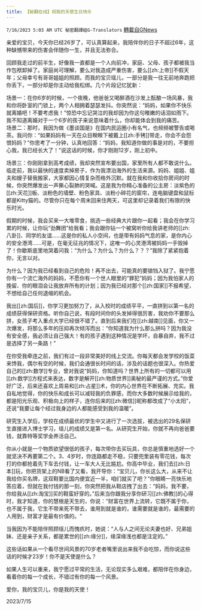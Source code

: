 ```yaml
---
title: 【秘翻在线】祝我的天使生日快乐
---
```

`7/16/2023 5:03 AM UTC 秘密翻譯組G-Translators` [轉載自GNews](https://gnews.org/articles/1463839)

亲爱的宝贝，今天你已经26岁了，可认真算起来，我陪伴你的日子不超过6年，这种缺憾带来的伤害会伴随你一生，并且无法弥合。

回顾我走过的前半生，好像我一直都是一个人向前冲，家庭、父母、孩子都被我当作包袱卸掉了。家庭尚可理解，要么对我造成严重伤害，要么[[zh:上帝]]不假天年；父母幸亏有哥哥姐姐的照顾。而我的宝贝瑶儿，一部分是我一往无前地奔跑把你丢下，一部分却是你主动给我松绑。几个片段记忆犹新：

场景一：在你6岁的时候，一个夜晚，他爸爸又喝醉酒在沙发上酝酿一场风暴，我和你将卧室的门锁上，两个人相拥着瑟瑟发抖。你突然说：“妈妈，如果你不快乐就离婚吧！不要考虑我！”惊恐中忘记哭泣的我却因为你这句稚嫩的话泪如雨下。我不知道离婚对于一个6岁的孩子来说意味着什么，你却能体会到我的痛苦。  
场景二：那时，我因为做《墨谈国是》在国内民运圈小有名气，也频频被警告或喝茶。我问你：“如果妈妈有一天在众目睽睽下被戴上[[zh:手铐]]带走，你会不会怨恨妈妈？”你思考了一分钟，认真地回答：“妈妈，我知道你做的事是对的，不要担心我，我已经长大了！”说这话的时候，你才刚刚12岁，刚上初中。

场景三：你刚刚拿到高考成绩，我却突然宣布要出国，家里所有人都不敢说什么。临走前，我以最快的速度卖掉房子，作为我漂泊海外的生活来源。妈妈、姐姐、姐夫和嫂子替我搬家，大家都因心情复杂而格外沉默。就在我和你收拾你房间的时候，你突然爆发出一声撕心裂肺的哭喊。这是我为你精心准备的公主房：淡紫色的[[zh:天花]]板、淡粉色的墙壁、粉色家具、淡粉小碎花的窗帘，连电脑键盘和鼠标都是Kitty猫的。尽管你只在每个周末回来住两天，可这里却记录着我们有限的快乐时光。

假期的时候，我会买来一大堆零食，挑选一些经典大片跟你一起看；我会在你学习累的时候，让你玩“劲舞团”给我看；我会跟你钻一个被窝听你给我讲老师的[[zh:八卦]]、同学的友谊……这是你的私人小空间，也是带有妈妈气息的家，是你内心的安全港湾……可是，在毫无征兆的情况下，这唯一的心灵港湾被妈妈一手毁掉了！你歇斯底里地哭着问我：“为什么？为什么？为什么？？？”我除了紧紧抱着你，无言以对。

为什么？因为我已经看到自己的危险！再不出去，可能真的要锒铛入狱了。我宁愿你有一个流亡海外的妈妈，不愿你有一个世人眼里的“罪犯”妈妈；因为我怕家人的挽留、你的眼泪会让我放弃所有的计划；因为我已经对那个[[zh:国家]]不报希望，不想给自己任何退缩的机会。

我出[[zh:国后]]，你学习更加努力了，从入校时的成绩平平，一直拼到以第一名的成绩获得保研资格。听你自己说，有段时间你的头发掉得很厉害，我劝你不要那么拼，女孩子考入重点大学已经很不错了。直到后来我们在[[zh:越南]]见面，你又一次爆发，将那么多年的压抑再次倾泻而出：“你知道我为什么那么拼吗？因为我没有安全感，我必须让自己强大！有的孩子遇到这种情况是学坏，自暴自弃，我不过是选择了另一条路！”

在你受我牵连之前，我们有过一段非常美好的线上交流。你每天都会发学校的饭菜来馋我，偶尔有空的时候，我们会通很长时间的话，涉及的话题也很深入。你热爱自己的[[zh:数学]]专业，曾对我说“妈妈，你知道吗？世界上所有的一切都可以用[[zh:数学]]方程式来表达，数字是解开[[zh:物质世界]]奥秘的最严谨的方式。”你爱好广泛，后来还喜欢上周易和[[zh:占星]]术，你的内心世界在不断拓展、充实。我自私地觉得，你的快乐和成长可以减轻我的负罪感，而你大多数时候展示给我的，都是阳光乐观、积极向上的样子，连你后来的[[zh:微信]]昵称都改成了“小太阳”，还说“我要让每个经过我身边的人都能感受到我的温暖”。

研究生入学后，学校在成绩最优的学生中又进行了一次选拔，被选出的29名保研生直接进入博士学习，瑶儿的成绩又是第一名。从研究生开始，你就不再向爸爸要钱，就靠特等奖学金养活自己。

你从小就是一个物质欲望很低的孩子，每次带你去买玩具，你总是慎重地选好一个就坚决不再要第二个。3、4岁时，你连路都走不稳，只要兜里装有零花钱，每次打的你都抢着先下车去付钱，让一车大人无比尴尬。你高中毕业，我们去[[zh:日本]]玩，你把货架上的NB看了又看，我开导你：“宝贝儿，你长这么大，从来不让我给你买名牌，这双鞋要比国内便宜近一半，咱们就买了吧？”你眼睛一亮快乐地答应着，但就在我付钱的那一刻，你突然把我从鞋店拽了出去：“妈妈，我不要，你给我从[[zh:淘宝]]买的鞋蛮好穿的。”后来当你跟我分享你研习[[zh:佛教]]的心得时，我才知道，你的慧根是天生的，你说：“财富在世界上流转，它既不属于你，也不属于我，它生不带来死不带去，谁用到就是谁的，谁需要就是谁的，最需要的人用到，财富才是最有价值的。“

当我因为不能陪伴照顾瑶儿而愧疚时，她说：“人与人之间无论夫妻也好、兄弟姐妹、还是亲子关系，都是累世的[[zh:缘分]]，缘深缘浅也都是注定的。”

这些话如果从一个看尽世间风景的70岁老者嘴里说出来我不会吃惊，而你说这些话的时候才23岁！你不是天使是什么？

如果人生可以重来，我宁愿过平常的生活，无论现实多么艰难，都陪伴在你身边，看着你的每一个成长，不错过有你的每一个风景。

爱你，我的宝贝儿，你是我的天使！

2023/7/15
